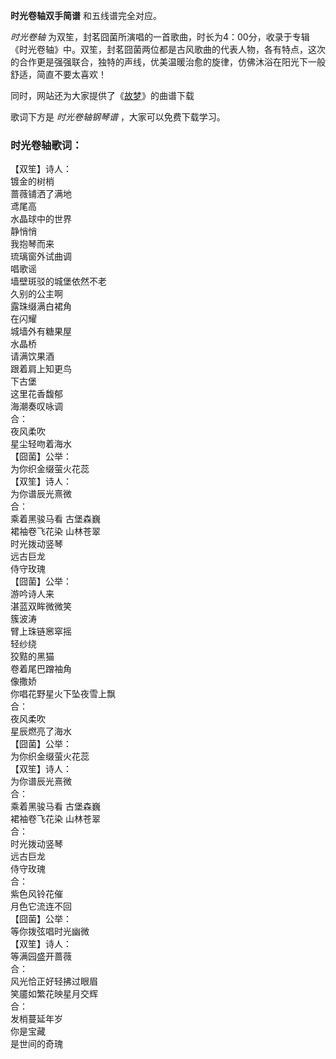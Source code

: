 

**时光卷轴双手简谱** 和五线谱完全对应。

_时光卷轴_
为双笙，封茗囧菌所演唱的一首歌曲，时长为4：00分，收录于专辑《时光卷轴》中。双笙，封茗囧菌两位都是古风歌曲的代表人物，各有特点，这次的合作更是强强联合，独特的声线，优美温暖治愈的旋律，仿佛沐浴在阳光下一般舒适，简直不要太喜欢！

同时，网站还为大家提供了《[故梦](Music-8283-故梦-双笙.html "故梦")》的曲谱下载

歌词下方是 _时光卷轴钢琴谱_ ，大家可以免费下载学习。

### 时光卷轴歌词：

【双笙】诗人：  
镀金的树梢  
蔷薇铺洒了满地  
鸢尾高  
水晶球中的世界  
静悄悄  
我抱琴而来  
琉璃窗外试曲调  
唱歌谣  
墙壁斑驳的城堡依然不老  
久别的公主啊  
露珠缀满白裙角  
在闪耀  
城墙外有糖果屋  
水晶桥  
请满饮果酒  
跟着肩上知更鸟  
下古堡  
这里花香馥郁  
海潮奏叹咏调  
合：  
夜风柔吹  
星尘轻吻着海水  
【囧菌】公举：  
为你织金缀萤火花蕊  
【双笙】诗人：  
为你谱辰光熹微  
合：  
乘着黑骏马看 古堡森巍  
裙袖卷飞花染 山林苍翠  
时光拨动竖琴  
远古巨龙  
侍守玫瑰  
【囧菌】公举：  
游吟诗人来  
湛蓝双眸微微笑  
簇波涛  
臂上珠链窸窣摇  
轻纱绕  
狡黠的黑猫  
卷着尾巴蹭袖角  
像撒娇  
你唱花野星火下坠夜雪上飘  
合：  
夜风柔吹  
星辰燃亮了海水  
【囧菌】公举：  
为你织金缀萤火花蕊  
【双笙】诗人：  
为你谱辰光熹微  
合：  
乘着黑骏马看 古堡森巍  
裙袖卷飞花染 山林苍翠  
合：  
时光拨动竖琴  
远古巨龙  
侍守玫瑰  
合：  
紫色风铃花催  
月色它流连不回  
【囧菌】公举：  
等你拨弦唱时光幽微  
【双笙】诗人：  
等满园盛开蔷薇  
合：  
风光恰正好轻拂过眼眉  
笑靥如繁花映星月交辉  
合：  
发梢蔓延年岁  
你是宝藏  
是世间的奇瑰

